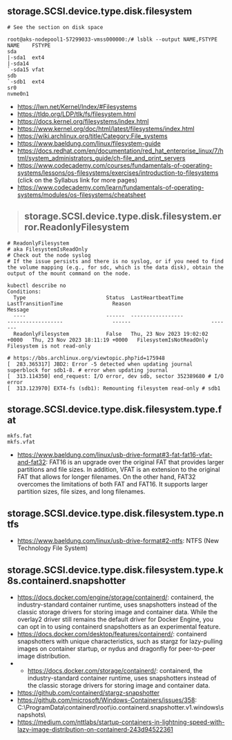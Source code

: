 ## storage.SCSI.device.type.disk.filesystem

```
# See the section on disk space

root@aks-nodepool1-57299033-vmss000000:/# lsblk --output NAME,FSTYPE
NAME    FSTYPE
sda
|-sda1  ext4
|-sda14
`-sda15 vfat
sdb
`-sdb1  ext4
sr0
nvme0n1
```

- https://lwn.net/Kernel/Index/#Filesystems
- https://tldp.org/LDP/tlk/fs/filesystem.html
- https://docs.kernel.org/filesystems/index.html
- https://www.kernel.org/doc/html/latest/filesystems/index.html
- https://wiki.archlinux.org/title/Category:File_systems
- https://www.baeldung.com/linux/filesystem-guide
- https://docs.redhat.com/en/documentation/red_hat_enterprise_linux/7/html/system_administrators_guide/ch-file_and_print_servers
- https://www.codecademy.com/courses/fundamentals-of-operating-systems/lessons/os-filesystems/exercises/introduction-to-filesystems (click on the Syllabus link for more pages)
- https://www.codecademy.com/learn/fundamentals-of-operating-systems/modules/os-filesystems/cheatsheet

> ## storage.SCSI.device.type.disk.filesystem.error.ReadonlyFilesystem

```
# ReadonlyFilesystem
# aka FilesystemIsReadOnly
# Check out the node syslog
# If the issue persists and there is no syslog, or if you need to find the volume mapping (e.g., for sdc, which is the data disk), obtain the output of the mount command on the node.

kubectl describe no 
Conditions:
  Type                          Status  LastHeartbeatTime                 LastTransitionTime                Reason                          Message
  ----                          ------  -----------------                 ------------------                ------                          -------
  ReadonlyFilesystem            False   Thu, 23 Nov 2023 19:02:02 +0000   Thu, 23 Nov 2023 18:11:19 +0000   FilesystemIsNotReadOnly         Filesystem is not read-only

# https://bbs.archlinux.org/viewtopic.php?id=175948
[  283.365317] JBD2: Error -5 detected when updating journal superblock for sdb1-8. # error when updating journal
[  313.114350] end_request: I/O error, dev sdb, sector 352389680 # I/O error
[  313.123970] EXT4-fs (sdb1): Remounting filesystem read-only # sdb1
```

## storage.SCSI.device.type.disk.filesystem.type.fat

```
mkfs.fat
mkfs.vfat
```

- https://www.baeldung.com/linux/usb-drive-format#3-fat-fat16-vfat-and-fat32: FAT16 is an upgrade over the original FAT that provides larger partitions and file sizes. In addition, VFAT is an extension to the original FAT that allows for longer filenames. On the other hand, FAT32 overcomes the limitations of both FAT and FAT16. It supports larger partition sizes, file sizes, and long filenames.

## storage.SCSI.device.type.disk.filesystem.type.ntfs

- https://www.baeldung.com/linux/usb-drive-format#2-ntfs: NTFS (New Technology File System)

## storage.SCSI.device.type.disk.filesystem.type.k8s.containerd.snapshotter

- https://docs.docker.com/engine/storage/containerd/: containerd, the industry-standard container runtime, uses snapshotters instead of the classic storage drivers for storing image and container data. While the overlay2 driver still remains the default driver for Docker Engine, you can opt in to using containerd snapshotters as an experimental feature.
- https://docs.docker.com/desktop/features/containerd/: containerd snapshotters with unique characteristics, such as stargz for lazy-pulling images on container startup, or nydus and dragonfly for peer-to-peer image distribution.
- - https://docs.docker.com/storage/containerd/: containerd, the industry-standard container runtime, uses snapshotters instead of the classic storage drivers for storing image and container data.
- https://github.com/containerd/stargz-snapshotter
- https://github.com/microsoft/Windows-Containers/issues/358: C:\\ProgramData\\containerd\\root\\io.containerd.snapshotter.v1.windows\\snapshots\\
- https://medium.com/nttlabs/startup-containers-in-lightning-speed-with-lazy-image-distribution-on-containerd-243d94522361

